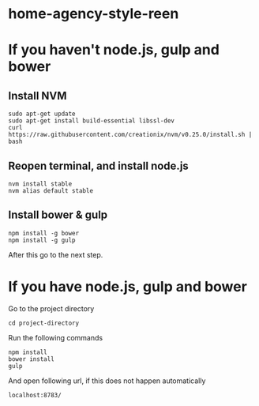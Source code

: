 home-agency-style-reen
======================

# If you haven't node.js, gulp and bower

## Install NVM

    sudo apt-get update
    sudo apt-get install build-essential libssl-dev
    curl https://raw.githubusercontent.com/creationix/nvm/v0.25.0/install.sh | bash

## Reopen terminal, and install node.js

    nvm install stable
    nvm alias default stable

## Install bower & gulp

    npm install -g bower
    npm install -g gulp

After this go to the next step.

# If you have node.js, gulp and bower
Go to the project directory

    cd project-directory

Run the following commands

    npm install
    bower install
    gulp

And open following url, if this does not happen automatically

    localhost:8783/

